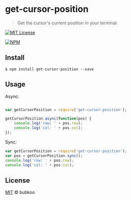# get-cursor-position

> Get the cursor's current position in your terminal.
 
[![MIT License](https://img.shields.io/badge/license-MIT_License-green.svg?style=flat-square)](https://github.com/bubkoo/get-cursor-position/blob/master/LICENSE)
 
[![NPM](https://nodei.co/npm/get-cursor-position.png)](https://nodei.co/npm/get-cursor-position/)
 

## Install

```
$ npm install get-cursor-position --save
```

## Usage

Async:

```js

var getCursorPosition = require('get-cursor-position');

getCursorPosition.async(function(pos) {
    console.log('row: ' + pos.row);
    console.log('col: ' + pos.col);
});

```

Sync:

```js
var getCursorPosition = require('get-cursor-position');
var pos = getCursorPosition.sync();
console.log('row: ' + pos.row);
console.log('col: ' + pos.col);
```


## License

[MIT](https://github.com/bubkoo/get-cursor-position/blob/master/LICENSE) © bubkoo

